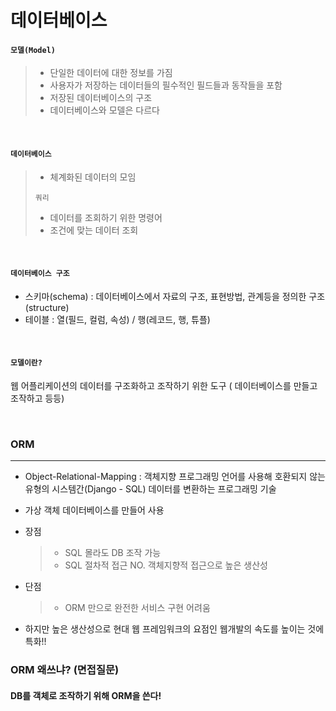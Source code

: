 # 데이터베이스

#### `모델(Model)`

> - 단일한 데이터에 대한 정보를 가짐
> - 사용자가 저장하는 데이터들의 필수적인 필드들과 동작들을 포함
> - 저장된 데이터베이스의 구조
> - 데이터베이스와 모델은 다르다

<br>

#### `데이터베이스`

> - 체계화된 데이터의 모임
>
> `쿼리`
>
> - 데이터를 조회하기 위한 명령어
> - 조건에 맞는 데이터 조회

<br>

#### `데이터베이스 구조`

- 스키마(schema) : 데이터베이스에서 자료의 구조, 표현방법, 관계등을 정의한 구조 (structure)
- 테이블 : 열(필드, 컬럼, 속성) / 행(레코드, 행, 튜플)

<br>

#### `모델이란?`

웹 어플리케이션의 데이터를 구조화하고 조작하기 위한 도구 ( 데이터베이스를 만들고 조작하고 등등)

<br>

### ORM

<hr>


- Object-Relational-Mapping : 객체지향 프로그래밍 언어를 사용해 호환되지 않는 유형의 시스템간(Django - SQL) 데이터를 변환하는 프로그래밍 기술

- 가상 객체 데이터베이스를 만들어 사용

- 장점

  > - SQL 몰라도 DB 조작 가능
  > - SQL 절차적 접근 NO. 객체지향적 접근으로 높은 생산성

- 단점

  > - ORM 만으로 완전한 서비스 구현 어려움

- 하지만 높은 생산성으로 현대 웹 프레임워크의 요점인 웹개발의 속도를 높이는 것에 특화!!



### ORM 왜쓰냐? (면접질문)

#### DB를 객체로 조작하기 위해 ORM을 쓴다!







